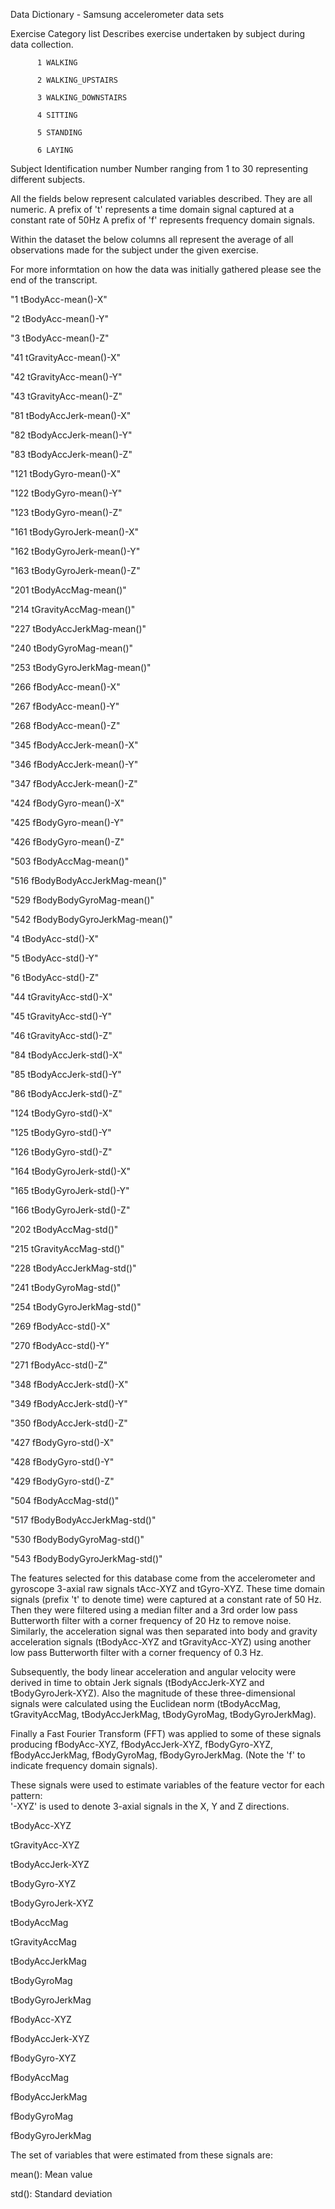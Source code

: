 Data Dictionary - Samsung accelerometer data sets

Exercise  Category list
          Describes exercise undertaken by subject during data collection.
         
          1 WALKING
         
          2 WALKING_UPSTAIRS
         
          3 WALKING_DOWNSTAIRS
         
          4 SITTING
         
          5 STANDING
         
          6 LAYING


Subject   Identification number
          Number ranging from 1 to 30 representing different subjects.
          
All the fields below represent calculated variables described. They are all numeric.
A prefix of 't' represents a time domain signal captured at a constant rate of 50Hz
A prefix of 'f' represents frequency domain signals.
        
Within the dataset the below columns all represent the average of all observations made for the subject under the given exercise.
          
For more informtation on how the data was initially gathered please see the end of the transcript.  
          
"1 tBodyAcc-mean()-X"

"2 tBodyAcc-mean()-Y"

"3 tBodyAcc-mean()-Z"

"41 tGravityAcc-mean()-X"

"42 tGravityAcc-mean()-Y"

"43 tGravityAcc-mean()-Z"

"81 tBodyAccJerk-mean()-X"

"82 tBodyAccJerk-mean()-Y"

"83 tBodyAccJerk-mean()-Z"

"121 tBodyGyro-mean()-X"

"122 tBodyGyro-mean()-Y"

"123 tBodyGyro-mean()-Z"

"161 tBodyGyroJerk-mean()-X"

"162 tBodyGyroJerk-mean()-Y"

"163 tBodyGyroJerk-mean()-Z"

"201 tBodyAccMag-mean()"

"214 tGravityAccMag-mean()"

"227 tBodyAccJerkMag-mean()"

"240 tBodyGyroMag-mean()"

"253 tBodyGyroJerkMag-mean()"

"266 fBodyAcc-mean()-X"

"267 fBodyAcc-mean()-Y"

"268 fBodyAcc-mean()-Z"

"345 fBodyAccJerk-mean()-X"

"346 fBodyAccJerk-mean()-Y"

"347 fBodyAccJerk-mean()-Z"

"424 fBodyGyro-mean()-X"

"425 fBodyGyro-mean()-Y"

"426 fBodyGyro-mean()-Z"

"503 fBodyAccMag-mean()"

"516 fBodyBodyAccJerkMag-mean()"

"529 fBodyBodyGyroMag-mean()"

"542 fBodyBodyGyroJerkMag-mean()"

"4 tBodyAcc-std()-X"

"5 tBodyAcc-std()-Y"

"6 tBodyAcc-std()-Z"

"44 tGravityAcc-std()-X"

"45 tGravityAcc-std()-Y"

"46 tGravityAcc-std()-Z"

"84 tBodyAccJerk-std()-X"

"85 tBodyAccJerk-std()-Y"

"86 tBodyAccJerk-std()-Z"

"124 tBodyGyro-std()-X"

"125 tBodyGyro-std()-Y"

"126 tBodyGyro-std()-Z"

"164 tBodyGyroJerk-std()-X"

"165 tBodyGyroJerk-std()-Y"

"166 tBodyGyroJerk-std()-Z"

"202 tBodyAccMag-std()"

"215 tGravityAccMag-std()"

"228 tBodyAccJerkMag-std()"

"241 tBodyGyroMag-std()"

"254 tBodyGyroJerkMag-std()"

"269 fBodyAcc-std()-X"

"270 fBodyAcc-std()-Y"

"271 fBodyAcc-std()-Z"

"348 fBodyAccJerk-std()-X"

"349 fBodyAccJerk-std()-Y"

"350 fBodyAccJerk-std()-Z"

"427 fBodyGyro-std()-X"

"428 fBodyGyro-std()-Y"

"429 fBodyGyro-std()-Z"

"504 fBodyAccMag-std()"

"517 fBodyBodyAccJerkMag-std()"

"530 fBodyBodyGyroMag-std()"

"543 fBodyBodyGyroJerkMag-std()"


The features selected for this database come from the accelerometer and gyroscope 3-axial raw signals tAcc-XYZ and tGyro-XYZ. These time domain signals (prefix 't' to denote time) were captured at a constant rate of 50 Hz. Then they were filtered using a median filter and a 3rd order low pass Butterworth filter with a corner frequency of 20 Hz to remove noise. Similarly, the acceleration signal was then separated into body and gravity acceleration signals (tBodyAcc-XYZ and tGravityAcc-XYZ) using another low pass Butterworth filter with a corner frequency of 0.3 Hz. 

Subsequently, the body linear acceleration and angular velocity were derived in time to obtain Jerk signals (tBodyAccJerk-XYZ and tBodyGyroJerk-XYZ). Also the magnitude of these three-dimensional signals were calculated using the Euclidean norm (tBodyAccMag, tGravityAccMag, tBodyAccJerkMag, tBodyGyroMag, tBodyGyroJerkMag). 

Finally a Fast Fourier Transform (FFT) was applied to some of these signals producing fBodyAcc-XYZ, fBodyAccJerk-XYZ, fBodyGyro-XYZ, fBodyAccJerkMag, fBodyGyroMag, fBodyGyroJerkMag. (Note the 'f' to indicate frequency domain signals). 

These signals were used to estimate variables of the feature vector for each pattern:  
'-XYZ' is used to denote 3-axial signals in the X, Y and Z directions.

tBodyAcc-XYZ

tGravityAcc-XYZ

tBodyAccJerk-XYZ

tBodyGyro-XYZ

tBodyGyroJerk-XYZ

tBodyAccMag

tGravityAccMag

tBodyAccJerkMag

tBodyGyroMag

tBodyGyroJerkMag

fBodyAcc-XYZ

fBodyAccJerk-XYZ

fBodyGyro-XYZ

fBodyAccMag

fBodyAccJerkMag

fBodyGyroMag

fBodyGyroJerkMag


The set of variables that were estimated from these signals are: 

mean(): Mean value

std(): Standard deviation
